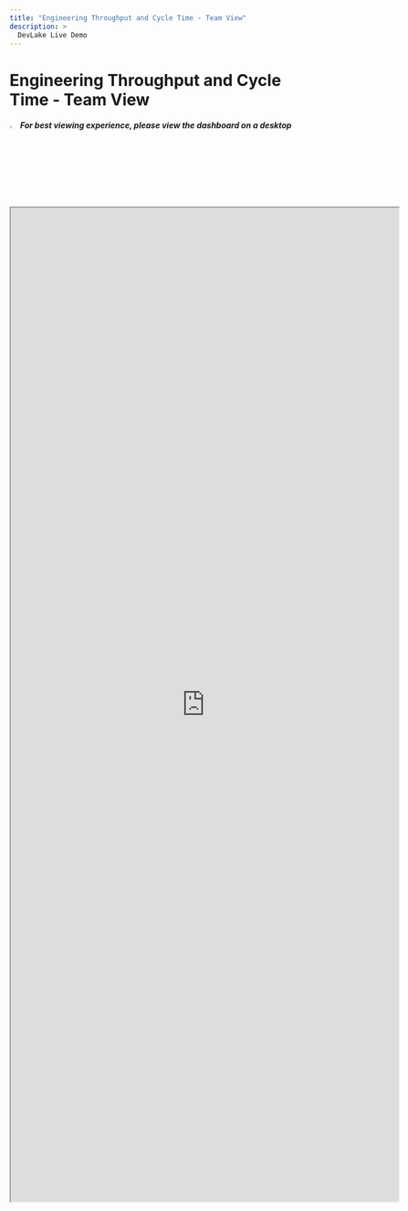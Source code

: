 ```yaml
---
title: "Engineering Throughput and Cycle Time - Team View"
description: >
  DevLake Live Demo
---
```


# Engineering Throughput and Cycle Time - Team View

<div className="info">
  <h5>
    <img
      src="https://user-images.githubusercontent.com/84442212/197146839-c2d116e6-e0b8-40a0-bb29-e51fb4805a81.png"
      alt=""
      width="3%"
    /> For best viewing experience, please view the dashboard on a desktop
  </h5>
</div>

<iframe src="https://grafana-lake.demo.devlake.io/grafana/d/nJ1ijje7k/engineering-throughput-and-cycle-time-team-view?orgId=1" width="135%" height="1740px"></iframe>
